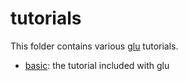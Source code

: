 tutorials
=========

This folder contains various [glu](http://pongasoft.github.io/glu/docs/latest/html/index.html) tutorials.

* [basic](https://github.com/pongasoft/glu-contribs/tree/master/tutorials/basic): the tutorial included with glu

